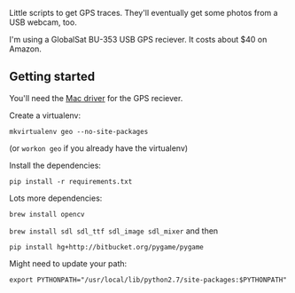 Little scripts to get GPS traces. They'll eventually get some photos from a
USB webcam, too.

I'm using a GlobalSat BU-353 USB GPS reciever. It costs about $40 on Amazon.


## Getting started

You'll need the [Mac driver](http://www.usglobalsat.com/s-122-bu-353-support.aspx)
for the GPS reciever.

Create a virtualenv:

`mkvirtualenv geo --no-site-packages`

(or `workon geo` if you already have the virtualenv)

Install the dependencies:

`pip install -r requirements.txt`

Lots more dependencies:

`brew install opencv`

`brew install sdl sdl_ttf sdl_image sdl_mixer` and then

`pip install hg+http://bitbucket.org/pygame/pygame`

Might need to update your path:

`export PYTHONPATH="/usr/local/lib/python2.7/site-packages:$PYTHONPATH"`
